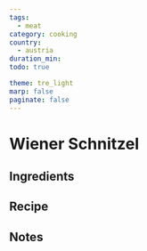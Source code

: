 ```yaml
---
tags:
  - meat
category: cooking
country:
  - austria
duration_min:
todo: true

theme: tre_light
marp: false
paginate: false
---
```


# Wiener Schnitzel

## Ingredients

## Recipe

## Notes


